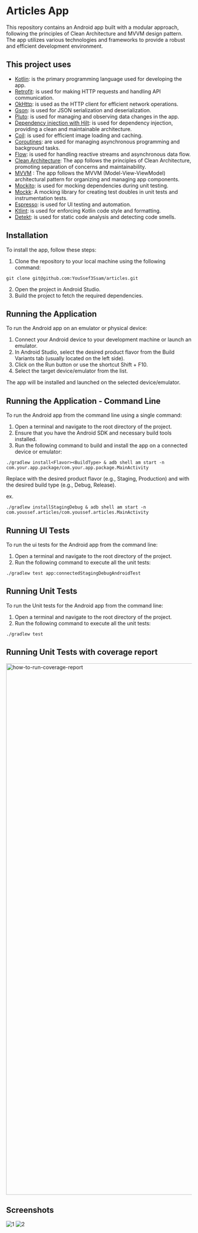 
# Articles App
This repository contains an Android app built with a modular approach, following the principles of Clean Architecture and MVVM design pattern. The app utilizes various technologies and frameworks to provide a robust and efficient development environment.

## This project uses
- [Kotlin](https://developer.android.com/kotlin): is the primary programming language used
  for developing the app.
- [Retrofit](http://square.github.io/retrofit/): is used for making HTTP requests and
  handling API communication.
- [OkHttp](https://square.github.io/okhttp/): is used as the HTTP client for efficient
  network operations.
- [Gson](https://github.com/google/gson): is used for JSON serialization and deserialization.
- [Pluto](https://github.com/androidPluto/pluto): is used for managing and observing data
  changes in the app.
- [Dependency injection with Hilt](https://developer.android.com/training/dependency-injection/hilt-android):
  is used for dependency injection, providing a clean and maintainable architecture.
- [Coil](https://coil-kt.github.io/coil/): is used for efficient image loading and caching.
- [Coroutines](https://developer.android.com/kotlin/coroutines): are used for managing
  asynchronous programming and background tasks.
- [Flow](https://developer.android.com/kotlin/flow): is used for handling reactive streams and
  asynchronous data flow.
- [Clean Architecture](https://betterprogramming.pub/the-real-clean-architecture-in-android-part-1-s-o-l-i-d-6a661b103451):
  The app follows the principles of Clean Architecture, promoting separation
  of concerns and maintainability.
- [MVVM](https://www.digitalocean.com/community/tutorials/android-mvvm-design-pattern) : The app
  follows the MVVM (Model-View-ViewModel) architectural pattern for organizing and
  managing app components.
- [Mockito](https://github.com/mockito/mockito): is used for mocking dependencies during
  unit testing.
- [Mockk](https://mockk.io/): A mocking library for creating test doubles in unit tests and
  instrumentation tests.
- [Espresso](https://developer.android.com/training/testing/espresso): is used for UI
  testing and automation.
- [Ktlint](https://gorillalogic.com/blog/automate-ktlint-checks-with-git-hooks-avoiding-code-style-violations-in-code-reviews/):
  is used for enforcing Kotlin code style and formatting.
- [Detekt](https://www.kodeco.com/24470020-integrating-detekt-in-the-workflow): is used for
  static code analysis and detecting code smells.
  
## Installation
To install the app, follow these steps:

1. Clone the repository to your local machine using the following command:
```
git clone git@github.com:YouSsef3Ssam/articles.git
```
2. Open the project in Android Studio.
3. Build the project to fetch the required dependencies.

## Running the Application
To run the Android app on an emulator or physical device:

1. Connect your Android device to your development machine or launch an emulator.
2. In Android Studio, select the desired product flavor from the Build Variants tab (usually located on the left side).
3. Click on the Run button or use the shortcut Shift + F10.
4. Select the target device/emulator from the list.

The app will be installed and launched on the selected device/emulator.

## Running the Application - Command Line
To run the Android app from the command line using a single command:

1. Open a terminal and navigate to the root directory of the project.
2. Ensure that you have the Android SDK and necessary build tools installed.
3. Run the following command to build and install the app on a connected device or emulator:
```
./gradlew install<Flavor><BuildType> & adb shell am start -n com.your.app.package/com.your.app.package.MainActivity
```
Replace <Flavor> with the desired product flavor (e.g., Staging, Production) and <BuildType> with the desired build type (e.g., Debug, Release).

ex.
```
./gradlew installStagingDebug & adb shell am start -n com.youssef.articles/com.youssef.articles.MainActivity
```
  
## Running UI Tests
To run the ui tests for the Android app from the command line:

1. Open a terminal and navigate to the root directory of the project.
2. Run the following command to execute all the unit tests:
```
./gradlew test app:connectedStagingDebugAndroidTest
```
  
## Running Unit Tests
To run the Unit tests for the Android app from the command line:

1. Open a terminal and navigate to the root directory of the project.
2. Run the following command to execute all the unit tests:
```
./gradlew test
```
  
## Running Unit Tests with coverage report
<img width="1440" alt="how-to-run-coverage-report" src="https://github.com/YouSsef3Ssam/articles/assets/32605029/5103dac7-abcc-483d-a16a-a441e380cc97">

  
## Screenshots
![1](https://github.com/YouSsef3Ssam/articles/assets/32605029/fd7f552e-2e62-4969-b960-bcd60cb51ef2)
![2](https://github.com/YouSsef3Ssam/articles/assets/32605029/e5856f6a-9cdf-4502-a394-42eff8fdb868)
